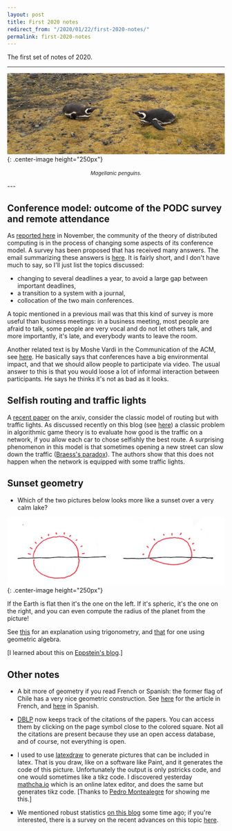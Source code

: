 ```yaml
---
layout: post
title: First 2020 notes
redirect_from: "/2020/01/22/first-2020-notes/"
permalink: first-2020-notes
---
```


The first set of notes of 2020.

--- 
![](assets/pinguinos.jpg){: .center-image height="250px"}
<p align="center"><small><i>
Magellanic penguins.
</i></small></p>
---

## Conference model: outcome of the PODC survey and remote attendance

As [reported here](./mid-november-2019-non-technical) in November, the
community of the theory of distributed computing is in the process of
changing some aspects of its conference model. A survey has been proposed
that has received many answers. The email summarizing these answers
is [here](https://listserv.acm.org/SCRIPTS/WA-ACMLPX.CGI?A2=PODC;3b2ab6fa.1911&S=).
It is fairly short, and I don't have much to say, so I'll just list 
the topics discussed: 

* changing to several deadlines a year, to avoid a large gap between
important deadlines,
* a transition to a system with a journal,
* collocation of the two main conferences.

A topic mentioned in a previous mail was that this kind of survey is 
more useful than business meetings: in a business meeting, most people are 
afraid to talk, some people are very vocal and do not let others talk, 
and more importantly, it's late, and everybody wants to leave the room. 

Another related text is by Moshe Vardi in the Communication of the ACM, 
see 
[here](https://cacm.acm.org/magazines/2020/1/241717-publish-and-perish/fulltext).
He basically says that conferences have a big environmental impact, and 
that we should allow people to participate via video. 
The usual answer to this is that you would loose a lot of informal 
interaction between participants. He says he thinks it's not as bad as 
it looks.


## Selfish routing and traffic lights

A [recent paper](https://arxiv.org/pdf/1912.06513.pdf) on the arxiv, 
consider the classic model of routing but with traffic lights. 
As discussed recently on this blog (see [here](./price-anarchy-flows))
a classic problem in algorithmic game theory is to evaluate how good is 
the traffic on a network, if you allow each car to chose selfishly the 
best route. 
A surprising phenomenon in this model is that sometimes opening a new 
street can slow down the traffic 
([Braess's paradox](https://en.wikipedia.org/wiki/Braess%27s_paradox)). 
The authors show that this does not 
happen when the network is equipped with some traffic lights.  

## Sunset geometry

* Which of the two pictures below looks more like a sunset over a very 
calm lake?

![](assets/sunset-geometric.jpg){: .center-image height="250px"}

If the Earth is flat then it's the one on the left. If it's spheric, it's 
the one on the right, and you can even compute the radius of the planet
from the picture! 

See [this](https://vanderbei.princeton.edu/tex/sunset/ms.pdf) for an 
explanation using trigonometry, and 
[that](https://www.shapeoperator.com/2016/12/12/sunset-geometry/) for 
one using geometric algebra. 

[I learned about this on [Eppstein's blog](https://11011110.github.io/blog/).]

## Other notes

* A bit more of geometry if you read French or Spanish: the former flag 
of Chile has a very nice geometric construction. See 
[here](http://images.math.cnrs.fr/Un-drapeau-en-or-perdu-dans-l-histoire.html?lang=fr)
for the article in French, and 
[here](http://images.math.cnrs.fr/Una-bandera-aurea-perdida-en-la-historia.html)
in Spanish.

* [DBLP](https://dblp.uni-trier.de/) now keeps track of the citations of 
the papers. You can access them by clicking on the page symbol close to 
the colored square. Not all the citations are present because they use 
an open access database, and of course, not everything is open. 

* I used to use [latexdraw](http://latexdraw.sourceforge.net/index.html)
to generate pictures that can be included in latex. That is you draw, 
like on a software like Paint, and it generates the code of this picture. 
 Unfortunately the output is only pstricks code, and one would sometimes 
like a tikz code. 
I discovered yesterday [mathcha.io](https://www.mathcha.io/) which is an 
online latex editor, and does the same but generates tikz code.
[Thanks to 
[Pedro Montealegre](https://ingenieria.uai.cl/profesor/pedro-montealegre/)
for showing me this.]   

* We mentioned robust statistics 
[on this blog](https://discrete-notes.github.io/june-2019-notes) some 
time ago; if you're interested, there is a survey on the recent advances 
on this topic [here](https://arxiv.org/pdf/1911.05911.pdf). 


